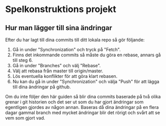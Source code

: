 # Spelkonstruktions projekt
## Hur man lägger till sina ändringar

Efter du har lagt till dina commits till ditt lokala repo så gör följande:
1. Gå in under "Synchronization" och tryck på "Fetch".
2. Finns det inkommande commits så måste du göra en rebase, annars gå till steg 6.
3. Gå in under "Branches" och välj "Rebase".
4. Välj att rebasa från master till origin/master.
5. Lös eventuella konflikter för att göra klart rebasen.
6. Nu kan du gå in under "Synchronization" och välja "Push" för att lägga till dina ändringar på github.

Om du inte följer den här guiden så blir dina commits baserade på två olika grenar i git historien och det ser ut som du har gjort
ändringar som egentligen gjordes av någon annan. Baseras då dina ändringar på en flera dagar gammal branch med mycket ändringar blir det
rörigt och svårt att se vem som gjort vad.

